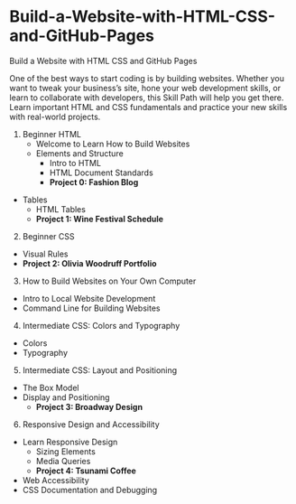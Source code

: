 # Build-a-Website-with-HTML-CSS-and-GitHub-Pages
Build a Website with HTML CSS and GitHub Pages

One of the best ways to start coding is by building websites. Whether you want to tweak your business’s site, hone your web development skills, or learn to collaborate with developers, this Skill Path will help you get there. Learn important HTML and CSS fundamentals and practice your new skills with real-world projects.

1. Beginner HTML
    - Welcome to Learn How to Build Websites
    - Elements and Structure
      - Intro to HTML
      - HTML Document Standards
      - **Project 0: Fashion Blog**
  - Tables
      - HTML Tables
      - **Project 1: Wine Festival Schedule**
2. Beginner CSS
  - Visual Rules
  - **Project 2: Olivia Woodruff Portfolio**
3. How to Build Websites on Your Own Computer
  - Intro to Local Website Development
  - Command Line for Building Websites
4. Intermediate CSS: Colors and Typography
  - Colors
  - Typography
5. Intermediate CSS: Layout and Positioning
  - The Box Model
  - Display and Positioning
      - **Project 3: Broadway Design** 
6. Responsive Design and Accessibility
  - Learn Responsive Design
    - Sizing Elements
    - Media Queries
    - **Project 4: Tsunami Coffee**
  - Web Accessibility
  - CSS Documentation and Debugging
